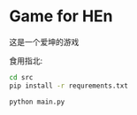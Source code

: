 # Game for HEn

这是一个爱坤的游戏

食用指北:

```bash
cd src 
pip install -r requrements.txt
```

```bash
python main.py
```

